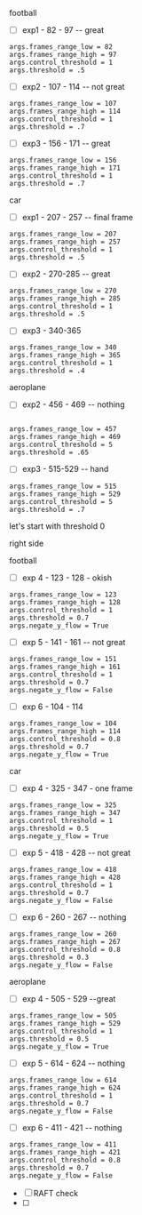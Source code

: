 

football 
- [ ] exp1 - 82 - 97 -- great
```
args.frames_range_low = 82
args.frames_range_high = 97
args.control_threshold = 1
args.threshold = .5
```
- [ ] exp2 - 107 - 114 -- not great
```
args.frames_range_low = 107
args.frames_range_high = 114
args.control_threshold = 1
args.threshold = .7
```
- [ ] exp3 - 156 - 171 -- great
```
args.frames_range_low = 156
args.frames_range_high = 171
args.control_threshold = 1
args.threshold = .7
```

car
- [ ] exp1 - 207 - 257 -- final frame
```
args.frames_range_low = 207
args.frames_range_high = 257
args.control_threshold = 1
args.threshold = .5
```
- [ ] exp2 - 270-285 -- great
```
args.frames_range_low = 270
args.frames_range_high = 285
args.control_threshold = 1
args.threshold = .5
```
- [ ] exp3 - 340-365
```
args.frames_range_low = 340
args.frames_range_high = 365
args.control_threshold = 1
args.threshold = .4
```
aeroplane
- [ ] exp2 - 456 - 469 -- nothing
```

args.frames_range_low = 457
args.frames_range_high = 469
args.control_threshold = 5
args.threshold = .65
```
- [ ] exp3 - 515-529 -- hand
```
args.frames_range_low = 515
args.frames_range_high = 529
args.control_threshold = 5
args.threshold = .7
```


let's start with threshold 0 


right side 

football
- [ ] exp 4 - 123 - 128 - okish
```
args.frames_range_low = 123
args.frames_range_high = 128
args.control_threshold = 1
args.threshold = 0.7
args.negate_y_flow = True
```
- [ ] exp 5 - 141 - 161 -- not great
```
args.frames_range_low = 151
args.frames_range_high = 161
args.control_threshold = 1
args.threshold = 0.7
args.negate_y_flow = False
```
- [ ] exp 6 - 104 - 114
```
args.frames_range_low = 104
args.frames_range_high = 114
args.control_threshold = 0.8
args.threshold = 0.7
args.negate_y_flow = True
```


car
- [ ] exp 4 - 325 - 347 - one frame
```
args.frames_range_low = 325
args.frames_range_high = 347
args.control_threshold = 1
args.threshold = 0.5
args.negate_y_flow = True
```
- [ ] exp 5 - 418 - 428  -- not great
```
args.frames_range_low = 418
args.frames_range_high = 428
args.control_threshold = 1
args.threshold = 0.7
args.negate_y_flow = False
```
- [ ] exp 6 - 260 - 267 -- nothing
```
args.frames_range_low = 260
args.frames_range_high = 267
args.control_threshold = 0.8
args.threshold = 0.3
args.negate_y_flow = False
```


aeroplane
- [ ] exp 4 - 505 - 529 --great
```
args.frames_range_low = 505
args.frames_range_high = 529
args.control_threshold = 1
args.threshold = 0.5
args.negate_y_flow = True
```
- [ ] exp 5 - 614 - 624 -- nothing
```
args.frames_range_low = 614
args.frames_range_high = 624
args.control_threshold = 1
args.threshold = 0.7
args.negate_y_flow = False
```
- [ ] exp 6 - 411 - 421 -- nothing
```
args.frames_range_low = 411
args.frames_range_high = 421
args.control_threshold = 0.8
args.threshold = 0.7
args.negate_y_flow = False
```



- [ ] RAFT check 
- [ ] 